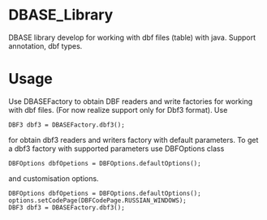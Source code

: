 # DBASE_Library

DBASE library develop for working with dbf files (table)
with java. Support annotation, dbf types.

# Usage

Use DBASEFactory to obtain DBF readers and write factories
for working with dbf files. (For now realize support only for 
Dbf3 format). Use

    DBF3 dbf3 = DBASEFactory.dbf3();

for obtain dbf3 readers and writers factory with default parameters. 
To get a dbf3 factory with supported parameters use DBFOptions class
    
    DBFOptions dbfOpetions = DBFOptions.defaultOptions();

and customisation options.

    DBFOptions dbfOpetions = DBFOptions.defaultOptions();
    options.setCodePage(DBFCodePage.RUSSIAN_WINDOWS);
    DBF3 dbf3 = DBASEFactory.dbf3();


    


    
